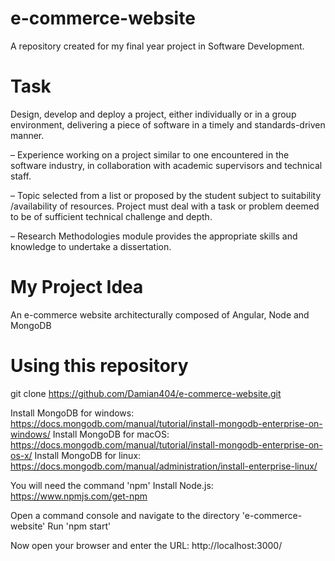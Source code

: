 # e-commerce-website

A repository created for my final year project in Software Development.

# Task
Design, develop and deploy a project, either individually or in a
group environment, delivering a piece of software in a timely
and standards-driven manner.

– Experience working on a project similar to one encountered in the
software industry, in collaboration with academic supervisors and
technical staff.

– Topic selected from a list or proposed by the student subject to
suitability /availability of resources. Project must deal with a task or
problem deemed to be of sufficient technical challenge and depth.

– Research Methodologies module provides the appropriate skills and
knowledge to undertake a dissertation.


# My Project Idea
An e-commerce website architecturally composed of Angular, Node and MongoDB

# Using this repository
git clone https://github.com/Damian404/e-commerce-website.git

Install MongoDB for windows: https://docs.mongodb.com/manual/tutorial/install-mongodb-enterprise-on-windows/
Install MongoDB for macOS: https://docs.mongodb.com/manual/tutorial/install-mongodb-enterprise-on-os-x/
Install MongoDB for linux: https://docs.mongodb.com/manual/administration/install-enterprise-linux/

You will need the command 'npm'
Install Node.js: https://www.npmjs.com/get-npm

Open a command console and navigate to the directory 'e-commerce-website'
Run 'npm start'

Now open your browser and enter the URL: http://localhost:3000/
